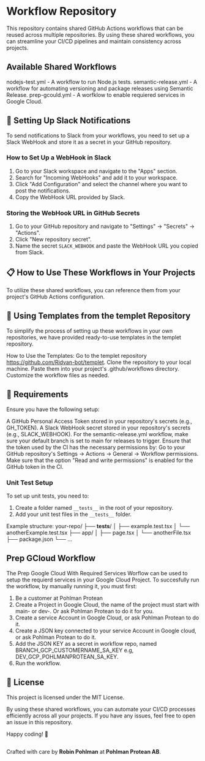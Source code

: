 # Workflow Repository
This repository contains shared GitHub Actions workflows that can be reused across multiple repositories. By using these shared workflows, you can streamline your CI/CD pipelines and maintain consistency across projects.

## Available Shared Workflows
nodejs-test.yml - A workflow to run Node.js tests.
semantic-release.yml - A workflow for automating versioning and package releases using Semantic Release.
prep-gcould.yml - A worfklow to enable requiered services in Google Cloud.

## 🔔 Setting Up Slack Notifications
To send notifications to Slack from your workflows, you need to set up a Slack WebHook and store it as a secret in your GitHub repository.

### How to Set Up a WebHook in Slack
1. Go to your Slack workspace and navigate to the "Apps" section.
2. Search for "Incoming WebHooks" and add it to your workspace.
3. Click "Add Configuration" and select the channel where you want to post the notifications.
4. Copy the WebHook URL provided by Slack.

### Storing the WebHook URL in GitHub Secrets
1. Go to your GitHub repository and navigate to "Settings" → "Secrets" → "Actions".
2. Click "New repository secret".
3. Name the secret `SLACK_WEBHOOK` and paste the WebHook URL you copied from Slack.

## 📋 How to Use These Workflows in Your Projects
To utilize these shared workflows, you can reference them from your project's GitHub Actions configuration.

## 📁 Using Templates from the templet Repository
To simplify the process of setting up these workflows in your own repositories, we have provided ready-to-use templates in the templet repository.

How to Use the Templates:
Go to the templet repository https://github.com/Ridvan-bot/templet.
Clone the repository to your local machine.
Paste them into your project's .github/workflows directory.
Customize the workflow files as needed.

## 🔧 Requirements
Ensure you have the following setup:

A GitHub Personal Access Token stored in your repository's secrets (e.g., GH_TOKEN).
A Slack WebHook secret stored in your repository's secrets (e.g., SLACK_WEBHOOK).
For the semantic-release.yml workflow, make sure your default branch is set to main for releases to trigger.
Ensure that the token used by the CI has the necessary permissions by:
Go to your GitHub repository's Settings → Actions → General → Workflow permissions.
Make sure that the option "Read and write permissions" is enabled for the GitHub token in the CI.

### Unit Test Setup
To set up unit tests, you need to:

1. Create a folder named `__tests__` in the root of your repository.
2. Add your unit test files in the `__tests__` folder.

Example structure:
your-repo/
├── __tests__/
│   ├── example.test.tsx
│   └── anotherExample.test.tsx
├── app/
│   ├── page.tsx
│   └── anotherFile.tsx
├── package.json
└── ...

## Prep GCloud Workflow
The Prep Google Cloud With Required Services Worflow can be used to setup the requierd services in your Google Cloud Project. To succesfully run the workflow, by manually running it, you must first:
1. Be a customer at Pohlman Protean
2. Create a Project in Google Cloud, the name of the project must start with main- or dev-. Or ask Pohlman Protean to do it for you.
3. Create a service Account in Google Cloud, or ask Pohlman Protean to do it.
4. Create a JSON key connected to your service Account in Google cloud, or ask Pohlman Protean to do it.
5. Add the JSON KEY as a secret in workflow repo, named BRANCH_GCP_CUSTOMERNAME_SA_KEY e.g, DEV_GCP_POHLMANPROTEAN_SA_KEY. 
6. Run the workflow.

## 📄 License
This project is licensed under the MIT License.

By using these shared workflows, you can automate your CI/CD processes efficiently across all your projects. If you have any issues, feel free to open an issue in this repository.

Happy coding! 🚀

##
Crafted with care by **Robin Pohlman** at **Pohlman Protean AB**.